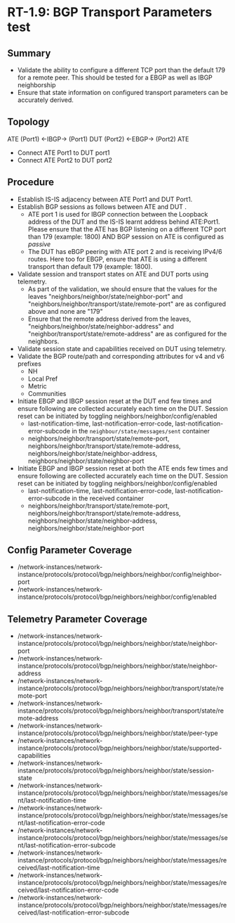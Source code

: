 # RT-1.9: BGP Transport Parameters test

## Summary
 - Validate the ability to configure a different TCP port than the default 179 for a remote peer. This should be tested for a EBGP as well as IBGP neighborship
 - Ensure that state information on configured transport parameters can be accurately derived.

## Topology
ATE (Port1) <-IBGP-> (Port1) DUT (Port2) <-EBGP-> (Port2) ATE
  - Connect ATE Port1 to DUT port1
  - Connect ATE Port2 to DUT port2

## Procedure
  - Establish IS-IS adjacency between ATE Port1 and DUT Port1. 
  - Establish BGP sessions as follows between ATE and DUT . 
    - ATE port 1 is used for IBGP connection between the Loopback address of the DUT and the IS-IS learnt address behind ATE:Port1. Please ensure that the ATE has BGP listening on a different TCP port than 179 (example: 1800) AND BGP session on ATE is configured as *passive*
    - The DUT has eBGP peering with ATE port 2 and is receiving IPv4/6 routes. Here too for EBGP, ensure that ATE is using a different transport than default 179 (example: 1800).
  - Validate session and transport states on ATE and DUT ports using telemetry.
    - As part of the validation, we should ensure that the values for the leaves "neighbors/neighbor/state/neighbor-port" and "neighbors/neighbor/transport/state/remote-port" are as configured above and none are "179"
    - Ensure that the remote address derived from the leaves, "neighbors/neighbor/state/neighbor-address" and "neighbor/transport/state/remote-address" are as configured for the neighbors.
  - Validate session state and capabilities received on DUT using telemetry.
  - Validate the BGP route/path and corresponding attributes for v4 and v6 prefixes
    - NH
    - Local Pref
    - Metric
    - Communities
  - Initiate EBGP and IBGP session reset at the DUT end few times and ensure following are collected accurately each time on the DUT. Session reset can be initiated by toggling neighbors/neighbor/config/enabled
    - last-notification-time, last-notification-error-code, last-notification-error-subcode in the `neighbour/state/messages/sent` container
    - neighbors/neighbor/transport/state/remote-port, neighbors/neighbor/transport/state/remote-address, neighbors/neighbor/state/neighbor-address, neighbors/neighbor/state/neighbor-port
  - Initiate EBGP and IBGP session reset at both the ATE ends few times and ensure following are collected accurately each time on the DUT. Session reset can be initiated by toggling neighbors/neighbor/config/enabled
    - last-notification-time, last-notification-error-code, last-notification-error-subcode in the received container
    - neighbors/neighbor/transport/state/remote-port, neighbors/neighbor/transport/state/remote-address, neighbors/neighbor/state/neighbor-address, neighbors/neighbor/state/neighbor-port

## Config Parameter Coverage
  - /network-instances/network-instance/protocols/protocol/bgp/neighbors/neighbor/config/neighbor-port
  - /network-instances/network-instance/protocols/protocol/bgp/neighbors/neighbor/config/enabled

## Telemetry Parameter Coverage
  - /network-instances/network-instance/protocols/protocol/bgp/neighbors/neighbor/state/neighbor-port
  - /network-instances/network-instance/protocols/protocol/bgp/neighbors/neighbor/state/neighbor-address
  - /network-instances/network-instance/protocols/protocol/bgp/neighbors/neighbor/transport/state/remote-port
  - /network-instances/network-instance/protocols/protocol/bgp/neighbors/neighbor/transport/state/remote-address
  - /network-instances/network-instance/protocols/protocol/bgp/neighbors/neighbor/state/peer-type
  - /network-instances/network-instance/protocols/protocol/bgp/neighbors/neighbor/state/supported-capabilities
  - /network-instances/network-instance/protocols/protocol/bgp/neighbors/neighbor/state/session-state
  - /network-instances/network-instance/protocols/protocol/bgp/neighbors/neighbor/state/messages/sent/last-notification-time
  - /network-instances/network-instance/protocols/protocol/bgp/neighbors/neighbor/state/messages/sent/last-notification-error-code
  - /network-instances/network-instance/protocols/protocol/bgp/neighbors/neighbor/state/messages/sent/last-notification-error-subcode
  - /network-instances/network-instance/protocols/protocol/bgp/neighbors/neighbor/state/messages/received/last-notification-time
  - /network-instances/network-instance/protocols/protocol/bgp/neighbors/neighbor/state/messages/received/last-notification-error-code
  - /network-instances/network-instance/protocols/protocol/bgp/neighbors/neighbor/state/messages/received/last-notification-error-subcode


